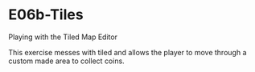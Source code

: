 # E06b-Tiles
Playing with the Tiled Map Editor

This exercise messes with tiled and allows the player to move through a custom made area to collect coins.